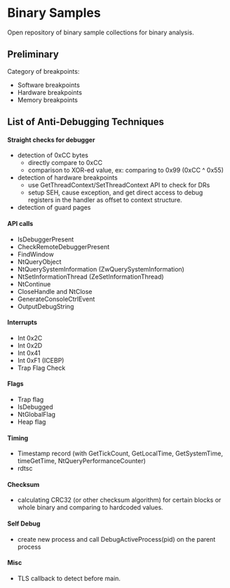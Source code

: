 # Binary Samples

Open repository of binary sample collections for binary analysis.

## Preliminary

Category of breakpoints:

- Software breakpoints
- Hardware breakpoints
- Memory breakpoints

## List of Anti-Debugging Techniques

#### Straight checks for debugger

- detection of 0xCC bytes
    - directly compare to 0xCC
    - comparison to XOR-ed value, ex: comparing to 0x99 (0xCC ^ 0x55)
- detection of hardware breakpoints
    - use GetThreadContext/SetThreadContext API to check for DRs
    - setup SEH, cause exception, and get direct access to debug registers in the handler as offset to context structure.
- detection of guard pages

#### API calls

- IsDebuggerPresent
- CheckRemoteDebuggerPresent
- FindWindow
- NtQueryObject
- NtQuerySystemInformation (ZwQuerySystemInformation)
- NtSetInformationThread (ZeSetInformationThread)
- NtContinue
- CloseHandle and NtClose
- GenerateConsoleCtrlEvent
- OutputDebugString

#### Interrupts

- Int 0x2C
- Int 0x2D
- Int 0x41
- Int 0xF1 (ICEBP)
- Trap Flag Check

#### Flags

- Trap flag
- IsDebugged
- NtGlobalFlag
- Heap flag

#### Timing

- Timestamp record (with GetTickCount, GetLocalTime, GetSystemTime, timeGetTime, NtQueryPerformanceCounter)
- rdtsc

#### Checksum

- calculating CRC32 (or other checksum algorithm) for certain blocks or whole binary and comparing to hardcoded values.

#### Self Debug

- create new process and call DebugActiveProcess(pid) on the parent process

#### Misc

- TLS callback to detect before main.